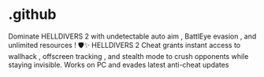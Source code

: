 # .github
Dominate HELLDIVERS 2 with undetectable auto aim , BattlEye evasion , and unlimited resources ! 🛡️✨ HELLDIVERS 2 Cheat grants instant access to wallhack , offscreen tracking , and stealth mode to crush opponents while staying invisible. Works on PC and evades latest anti-cheat updates
